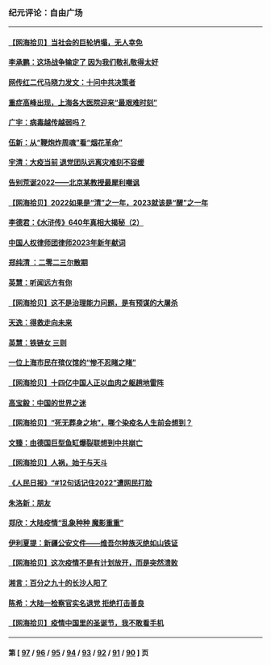 ### 纪元评论：自由广场
---
#### [【网海拾贝】当社会的巨轮坍塌，无人幸免](../../pages/nsc993/n13899195.md) 
#### [李承鹏：这场战争输定了 因为我们敬礼敬得太好](../../pages/nsc993/n13899465.md) 
#### [网传红二代马晓力发文：十问中共决策者](../../pages/nsc993/n13899169.md) 
#### [重症高峰出现，上海各大医院迎来“最艰难时刻”](../../pages/nsc993/n13899159.md) 
#### [广宇：病毒越传越弱吗？](../../pages/nsc993/n13899154.md) 
#### [伍新：从“鞭炮炸周魂”看“烟花革命”](../../pages/nsc993/n13899138.md) 
#### [宇清：大疫当前 退党团队远离灾难刻不容缓](../../pages/nsc993/n13899129.md) 
#### [告别荒诞2022——北京某教授最犀利嘲讽](../../pages/nsc993/n13898850.md) 
#### [【网海拾贝】2022如果是“清”之一年，2023就该是“醒”之一年](../../pages/nsc993/n13898337.md) 
#### [李德君：《水浒传》640年真相大揭秘（2）](../../pages/nsc993/n13898078.md) 
#### [中国人权律师团律师2023年新年献词](../../pages/nsc993/n13897767.md) 
#### [郑纯清 ：二零二三尔散期](../../pages/nsc993/n13897795.md) 
#### [英慧：听闻远方有你](../../pages/nsc993/n13897061.md) 
#### [【网海拾贝】这不是治理能力问题，是有预谋的大屠杀](../../pages/nsc993/n13897048.md) 
#### [天逸：得救走向未来](../../pages/nsc993/n13897115.md) 
#### [英慧：铁链女 三则](../../pages/nsc993/n13897074.md) 
#### [一位上海市民在殡仪馆的“惨不忍睹之睹”](../../pages/nsc993/n13897043.md) 
#### [【网海拾贝】十四亿中国人正以血肉之躯趟地雷阵](../../pages/nsc993/n13896192.md) 
#### [高宝毅：中国的世界之迷](../../pages/nsc993/n13895594.md) 
#### [【网海拾贝】“死无葬身之地”，哪个染疫名人生前会想到？](../../pages/nsc993/n13895116.md) 
#### [文臻：由德国巨型鱼缸爆裂联想到中共崩亡](../../pages/nsc993/n13894613.md) 
#### [【网海拾贝】人祸，始于与天斗](../../pages/nsc993/n13894088.md) 
#### [《人民日报》“#12句话记住2022”遭网民打脸](../../pages/nsc993/n13894019.md) 
#### [朱洛新：朋友](../../pages/nsc993/n13893825.md) 
#### [郑欣：大陆疫情“乱象种种 魔影重重”](../../pages/nsc993/n13893672.md) 
#### [伊利夏提：新疆公安文件——维吾尔种族灭绝如山铁证](../../pages/nsc993/n13893753.md) 
#### [【网海拾贝】这次疫情不是有计划放开，而是突然溃败](../../pages/nsc993/n13893282.md) 
#### [湘言：百分之九十的长沙人阳了](../../pages/nsc993/n13893048.md) 
#### [陈希：大陆一检察官实名退党 拒绝打击善良](../../pages/nsc993/n13893027.md) 
#### [【网海拾贝】疫情中国里的圣诞节，我不敢看手机](../../pages/nsc993/n13892784.md) 

---
#### 第 [ [97](./97.md) / [96](./96.md) / [95](./95.md) / [94](./94.md) / [93](./93.md) / [92](./92.md) / [91](./91.md) / [90](./90.md) ] 页
